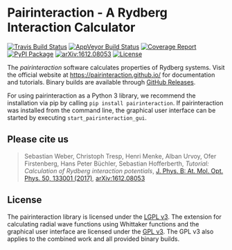 # Pairinteraction - A Rydberg Interaction Calculator

[![Travis Build Status][travis-svg]][travis-link]
[![AppVeyor Build Status][appveyor-svg]][appveyor-link]
[![Coverage Report][codecov-svg]][codecov-link]
[![PyPI Package][pypi-svg]][pypi-link]
[![arXiv:1612.08053][arXiv-svg]][arXiv-link]
[![License][license-svg]][gpl-link]
   
The *pairinteraction* software calculates properties of Rydberg systems. Visit the official website at https://pairinteraction.github.io/ for documentation and tutorials.
Binary builds are available through [GitHub Releases](https://github.com/pairinteraction/pairinteraction/releases).

For using pairinteraction as a Python 3 library, we recommend the installation via pip by calling `pip install pairinteraction`. If pairinteraction was installed from the command line, the graphical user interface can be started by executing `start_pairinteraction_gui`.

## Please cite us

> Sebastian Weber, Christoph Tresp, Henri Menke, Alban Urvoy, Ofer Firstenberg, Hans Peter Büchler, Sebastian Hofferberth, *Tutorial: Calculation of Rydberg interaction potentials*, [J. Phys. B: At. Mol. Opt. Phys. 50, 133001 (2017)][journal-link], [arXiv:1612.08053][arXiv-link]

## License

The pairinteraction library is licensed under the [LGPL v3][lgpl-link]. The extension for calculating
radial wave functions using Whittaker functions and the graphical user interface are licensed under the [GPL v3][gpl-link].
The GPL v3 also applies to the combined work and all provided binary builds.

[travis-svg]: https://img.shields.io/travis/pairinteraction/pairinteraction.svg?branch=master&style=flat&logo=travis
[travis-link]: https://travis-ci.org/pairinteraction/pairinteraction
[appveyor-svg]: https://ci.appveyor.com/api/projects/status/t5l4unwt210gq3al/branch/master?svg=true
[appveyor-link]: https://ci.appveyor.com/project/pairinteraction/pairinteraction/branch/master
[pypi-svg]: https://img.shields.io/pypi/v/pairinteraction.svg?color=orange
[pypi-link]: https://pypi.org/project/pairinteraction/
[codecov-svg]: https://img.shields.io/badge/code-coverage-blue.svg?style=flat
[codecov-link]: https://pairinteraction.github.io/pairinteraction/coverage/html/index.html
[arXiv-svg]: https://img.shields.io/badge/arXiv-1612.08053-b31b1b.svg?style=flat
[arXiv-link]: https://arxiv.org/abs/1612.08053
[license-svg]: https://img.shields.io/badge/License-GPLv3-blue.svg?style=flat
[gpl-link]: https://www.gnu.org/licenses/gpl-3.0.html
[lgpl-link]: https://www.gnu.org/licenses/lgpl-3.0.html
[journal-link]: https://doi.org/10.1088/1361-6455/aa743a

